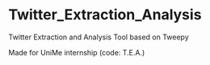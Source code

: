 # Twitter_Extraction_Analysis
Twitter Extraction and Analysis Tool based on Tweepy

Made for UniMe internship (code: T.E.A.)

<TEMP>

